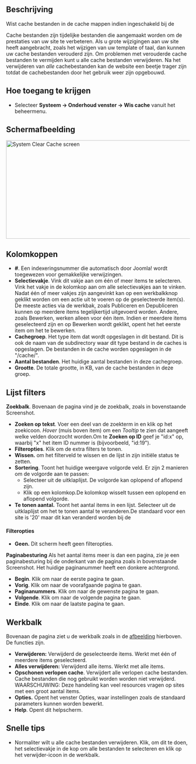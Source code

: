 <!-- Filename: Help4.x:Maintenance:_Clear_Cache / Display title: Onderhoud: Wis cache -->

## Beschrijving

Wist cache bestanden in de cache mappen indien ingeschakeld bij de


Cache bestanden zijn tijdelijke bestanden die aangemaakt worden om de
prestaties van uw site te verbeteren. Als u grote wijzigingen aan uw
site heeft aangebracht, zoals het wijzigen van uw template of taal, dan
kunnen uw cache bestanden verouderd zijn. Om problemen met verouderde
cache bestanden te vermijden kunt u alle cache bestanden verwijderen. Na
het verwijderen van *alle* cachebestanden kan de website een beetje
trager zijn totdat de cachebestanden door het gebruik weer zijn
opgebouwd.

## Hoe toegang te krijgen

- Selecteer **Systeem → Onderhoud venster → Wis cache** vanuit
  het beheermenu.

## Schermafbeelding

<img
src="https://docs.joomla.org/images/thumb/3/32/Help-4x-System-Clear-Cache-screen-nl.png/800px-Help-4x-System-Clear-Cache-screen-nl.png"
decoding="async"
srcset="https://docs.joomla.org/images/thumb/3/32/Help-4x-System-Clear-Cache-screen-nl.png/1200px-Help-4x-System-Clear-Cache-screen-nl.png 1.5x, https://docs.joomla.org/images/3/32/Help-4x-System-Clear-Cache-screen-nl.png 2x"
data-file-width="1277" data-file-height="430" width="800" height="269"
alt="System Clear Cache screen" />

## Kolomkoppen

- **\#**. Een indexeringsnummer die automatisch door Joomla! wordt
  toegewezen voor gemakkelijke verwijzingen.
- **Selectievakje**. Vink dit vakje aan om één of meer items te
  selecteren. Vink het vakje in de kolomkop aan om alle selectievakjes
  aan te vinken. Nadat één of meer vakjes zijn aangevinkt kan op een
  werkbalkknop geklikt worden om een actie uit te voeren op de
  geselecteerde item(s). De meeste acties via de werkbak, zoals
  Publiceren en Depubliceren kunnen op meerdere items tegelijkertijd
  uitgevoerd worden. Andere, zoals Bewerken, werken alleen voor één
  item. Indien er meerdere items geselecteerd zijn en op Bewerken wordt
  geklikt, opent het het eerste item om het te bewerken.
- **Cachegroep**. Het type item dat wordt opgeslagen in dit bestand. Dit
  is ook de naam van de subdirectory waar dit type bestand in de caches
  is opgeslagen. De bestanden in de cache worden opgeslagen in de
  "/cache/".
- **Aantal bestanden**. Het huidige aantal bestanden in deze cachegroep.
- **Grootte**. De totale grootte, in KB, van de cache bestanden in deze
  groep.

## Lijst filters

**Zoekbalk**. Bovenaan de pagina vind je de zoekbalk, zoals in
bovenstaande Screenshot.

- **Zoeken op tekst**. Voer een deel van de zoekterm in en klik op het
  zoekicoon. *Hover* (muis boven item) om een *Tooltip* te zien dat
  aangeeft welke velden doorzocht worden.Om te **Zoeken op ID** geef je
  "id:x" op, waarbij "x" het item ID nummer is (bijvoorbeeld, "id:19").
- **Filteropties**. Klik om de extra filters te tonen.
- **Wissen.** om het filterveld te wissen en de lijst in zijn initiële
  status te zetten.
- **Sortering**. Toont het huidige weergave volgorde veld. Er zijn 2
  manieren om de volgorde aan te passen:
  - Selecteer uit de uitklaplijst. De volgorde kan oplopend of aflopend
    zijn.
  - Klik op een kolomkop.De kolomkop wisselt tussen een oplopend en
    aflopend volgorde.
- **Te tonen aantal.** Toont het aantal items in een lijst. Selecteer
  uit de uitklaplijst om het te tonen aantal te veranderen.De standaard
  voor een site is '20' maar dit kan veranderd worden bij de

#### Filteropties

- **Geen.** Dit scherm heeft geen filteropties.

**Paginabesturing** Als het aantal items meer is dan een pagina, zie je
een paginabesturing bij de onderkant van de pagina zoals in bovenstaande
Screenshot. Het huidige paginanummer heeft een donkere
achtergrond.

- **Begin**. Klik om naar de eerste pagina te gaan.
- **Vorig**. Klik om naar de voorafgaande pagina te gaan.
- **Paginanummers**. Klik om naar de gewenste pagina te gaan.
- **Volgende**. Klik om naar de volgende pagina te gaan.
- **Einde**. Klik om naar de laatste pagina te gaan.

## Werkbalk

Bovenaan de pagina ziet u de werkbalk zoals in de
[afbeelding](#Schermafbeelding) hierboven. De functies zijn.

- **Verwijderen:** Verwijderd de geselecteerde items. Werkt met één of
  meerdere items geselecteerd.
- **Alles verwijderen:** Verwijderd alle items. Werkt met alle items.
- **Opschonen verlopen cache**. Verwijdert alle verlopen cache
  bestanden. Cache bestanden die nog gebruikt worden worden niet
  verwijderd. WAARSCHUWING: Deze handeling kan veel resources vragen op
  sites met een groot aantal items.
- **Opties.** Opent het venster Opties, waar instellingen zoals de
  standaard parameters kunnen worden bewerkt.
- **Help**. Opent dit helpscherm.

## Snelle tips

- Normaliter wilt u alle cache bestanden verwijderen. Klik, om dit te
  doen, het selectievakje in de kop om alle bestanden te selecteren en
  klik op het verwijder-icoon in de werkbalk.
